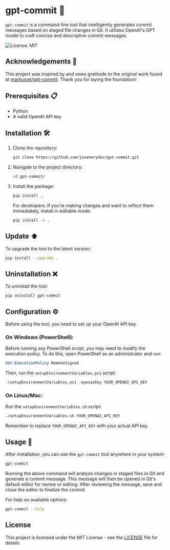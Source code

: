# gpt-commit 🚀

`gpt-commit` is a command-line tool that intelligently generates commit messages based on staged file changes in Git. It utilizes OpenAI's GPT model to craft concise and descriptive commit messages.

![License: MIT](https://img.shields.io/badge/License-MIT-yellow.svg)

## Acknowledgements 🙌
This project was inspired by and owes gratitude to the original work found at [markuswt/gpt-commit](https://github.com/markuswt/gpt-commit). Thank you for laying the foundation!

## Prerequisites 📋

- Python
- A valid OpenAI API key

## Installation 🛠️

1. Clone the repository:
   ```bash
   git clone https://github.com/josenerydev/gpt-commit.git
   ```

2. Navigate to the project directory:
   ```bash
   cd gpt-commit/
   ```

3. Install the package:
   ```bash
   pip install .
   ```

   For developers: If you're making changes and want to reflect them immediately, install in editable mode:
   ```bash
   pip install -e .
   ```

## Update ⬆️

To upgrade the tool to the latest version:
```bash
pip install --upgrade .
```

## Uninstallation ❌

To uninstall the tool:
```bash
pip uninstall gpt-commit
```

## Configuration ⚙️

Before using the tool, you need to set up your OpenAI API key.

### On Windows (PowerShell):

Before running any PowerShell script, you may need to modify the execution policy. To do this, open PowerShell as an administrator and run:

```powershell
Set-ExecutionPolicy RemoteSigned
```

Then, run the `setupEnvironmentVariables.ps1` script:

```powershell
.\setupEnvironmentVariables.ps1 -openaiKey YOUR_OPENAI_API_KEY
```

### On Linux/Mac:

Run the `setupEnvironmentVariables.sh` script:
```bash
./setupEnvironmentVariables.sh YOUR_OPENAI_API_KEY
```

Remember to replace `YOUR_OPENAI_API_KEY` with your actual API key.

## Usage 🚀

After installation, you can use the `gpt-commit` tool anywhere in your system:

```bash
gpt-commit
```

Running the above command will analyze changes in staged files in Git and generate a commit message. This message will then be opened in Git's default editor for review or editing. After reviewing the message, save and close the editor to finalize the commit.

For help on available options:

```bash
gpt-commit --help
```

## License

This project is licensed under the MIT License - see the [LICENSE](LICENSE) file for details.